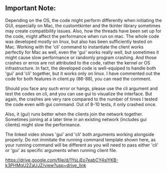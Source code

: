 ## Important Note:

Depending on the OS, the code might perform differently when initiating the GUI, especially on Mac, the customtkinter and the tkinter library
sometimes may create compatibility issues. Also, how the threads have been set up for the code, might affect the performance when run on mac.
The whole code was developed mostly on linux, but also has been sufficiently tested on Mac. Working with the 'cli' command to instantiate the
client works perfectly for Mac as well, even the 'gui' works really well, but sometimes it might cause slow performance or randomly program crashing. 
And those crashes or erros are not attributed to the code, rather the kernel or OS infrastructure. In fact, the developed code is well-equiped to 
handle both 'gui' and 'cli' together, but it works only on linux. I have commented out the code for both features in client.py (86-88), you can read 
the comment. 

Should you face any such error or hangs, please use the cli argument and test the codes on cli, and you can use gui to visualize the interface.
But again, the crashes are very rare compared to the number of times I tested the code even with gui command. Out of 8-10 tests, it only crashed once.

Also, it (gui) runs better when the clients join the network together. Sometimes joining at a later time in an existing network (includes gui clients) might slow the performance.

The linked video shows 'gui' and 'cli' both arguments working alongside properly. Do not immitate the running command template shown here, as your running command will be different as you will need to pass either 'cli' or 'gui' as specific arguments when running client file.


https://drive.google.com/file/d/1YsLjEo7eabCY4slYKB-k3PHMqU2ZaUJZ/view?usp=drive_link
